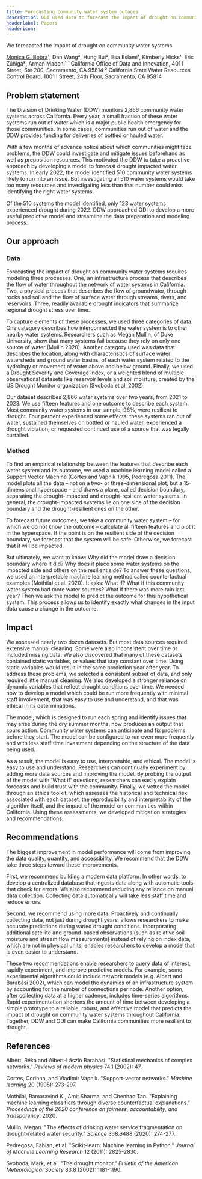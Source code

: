 ```yaml
---
title: Forecasting community water system outages
description: ODI used data to forecast the impact of drought on community water systems.
headerlabel: Papers
headericon: 
---
```


<p class="text-lead">We forecasted the impact of drought on community water systems.</p>

[Monica G. Bobra](https://orcid.org/0000-0002-5662-9604)¹, Dan Wang², Hung Bui², Esa Eslami¹, Kimberly Hicks¹, Eric Zúñiga², Arman Madani¹
¹ California Office of Data and Innovation, 401 I Street, Ste 200, Sacramento, CA 95814
² California State Water Resources Control Board, 1001 I Street, 24th Floor, Sacramento, CA 95814

## Problem statement

The Division of Drinking Water (DDW) monitors 2,866 community water systems across California. Every year, a small fraction of these water systems run out of water which is a major public health emergency for those communities. In some cases, communities run out of water and the DDW provides funding for deliveries of bottled or hauled water.

With a few months of advance notice about which communities might face problems, the DDW could investigate and mitigate issues beforehand as well as preposition resources. This motivated the DDW to take a proactive approach by developing a model to forecast drought impacted water systems. In early 2022, the model identified 510 community water systems likely to run into an issue. But investigating all 510 water systems would take too many resources and investigating less than that number could miss identifying the right water systems.

Of the 510 systems the model identified, only 123 water systems experienced drought during 2022. DDW approached ODI to develop a more useful predictive model and streamline the data preparation and modeling process.

## Our approach

### Data

Forecasting the impact of drought on community water systems requires modeling three processes. One, an infrastructure process that describes the flow of water throughout the network of water systems in California. Two, a physical process that describes the flow of groundwater, through rocks and soil and the flow of surface water through streams, rivers, and reservoirs. Three, readily available drought indicators that summarize regional drought stress over time.

To capture elements of these processes, we used three categories of data. One category describes how interconnected the water system is to other nearby water systems. Researchers such as Megan Mullin, of Duke University, show that many systems fail because they rely on only one source of water (Mullin 2020). Another category used was data that describes the location, along with characteristics of surface water watersheds and ground water basins, of each water system related to the hydrology or movement of water above and below ground. Finally, we used a Drought Severity and Coverage Index, or a weighted blend of multiple observational datasets like reservoir levels and soil moisture, created by the US Drought Monitor organization (Svoboda et al. 2002).

Our dataset describes 2,866 water systems over two years, from 2021 to 2023. We use fifteen features and one outcome to describe each system.  Most community water systems in our sample, 96%, were resilient to drought. Four percent experienced some effects: these systems ran out of water, sustained themselves on bottled or hauled water, experienced a drought violation, or requested continued use of a source that was legally curtailed.

### Method

To find an empirical relationship between the features that describe each water system and its outcome, we used a machine learning model called a Support Vector Machine (Cortes and Vapnik 1995, Pedregosa 2011). The model plots all the data – not on a two- or three-dimensional plot, but a 15-dimensional hyperspace – and draws a plane, called decision boundary, separating the drought-impacted and drought-resilient water systems. In general, the drought-impacted systems lie on one side of the decision boundary and the drought-resilient ones on the other.

To forecast future outcomes, we take a community water system – for which we do not know the outcome – calculate all fifteen features and plot it in the hyperspace. If the point is on the resilient side of the decision boundary, we forecast that the system will be safe. Otherwise, we forecast that it will be impacted.

But ultimately, we want to know: Why did the model draw a decision boundary where it did? Why does it place some water systems on the impacted side and others on the resilient side? To answer these questions, we used an interpretable machine learning method called counterfactual examples (Mothilal et al. 2020). It asks: What if? What if this community water system had more water sources? What if there was more rain last year? Then we ask the model to predict the outcome for this hypothetical system. This process allows us to identify exactly what changes in the input data cause a change in the outcome.

## Impact

We assessed nearly two dozen datasets. But most data sources required extensive manual cleaning. Some were also inconsistent over time or included missing data. We also discovered that many of these datasets contained static variables, or values that stay constant over time. Using static variables would result in the same prediction year after year. To address these problems, we selected a consistent subset of data, and only required little manual cleaning. We also developed a stronger reliance on dynamic variables that reflect drought conditions over time. We needed now to develop a model which could be run more frequently with minimal staff involvement, that was easy to use and understand, and that was ethical in its determinations.

The model, which is designed to run each spring and identify issues that may arise during the dry summer months, now produces an output that spurs action. Community water systems can anticipate and fix problems before they start. The model can be configured to run even more frequently and with less staff time investment depending on the structure of the data being used.

As a result, the model is easy to use, interpretable, and ethical. The model is easy to use and understand. Researchers can continually experiment by adding more data sources and improving the model. By probing the output of the model with 'What if' questions, researchers can easily explain forecasts and build trust with the community. Finally, we vetted the model through an ethics toolkit, which assesses the historical and technical risk associated with each dataset, the reproducibility and interpretability of the algorithm itself, and the impact of the model on communities within California. Using these assessments, we developed mitigation strategies and recommendations.

## Recommendations

The biggest improvement in model performance will come from improving the data quality, quantity, and accessibility. We recommend that the DDW take three steps toward these improvements.

First, we recommend building a modern data platform. In other words, to develop a centralized database that ingests data along with automatic tools that check for errors. We also recommend reducing any reliance on manual data collection. Collecting data automatically will take less staff time and reduce errors.

Second, we recommend using more data. Proactively and continually collecting data, not just during drought years, allows researchers to make accurate predictions during varied drought conditions. Incorporating additional satellite and ground-based observations (such as relative soil moisture and stream flow measurements) instead of relying on index data, which are not in physical units, enables researchers to develop a model that is even easier to understand.

These two recommendations enable researchers to query data of interest, rapidly experiment, and improve predictive models. For example, some experimental algorithms could include network models (e.g. Albert and Barabási 2002), which can model the dynamics of an infrastructure system by accounting for the number of connections per node. Another option, after collecting data at a higher cadence, includes time-series algorithms. Rapid experimentation shortens the amount of time between developing a simple prototype to a reliable, robust, and effective model that predicts the impact of drought on community water systems throughout California. Together, DDW and ODI can make California communities more resilient to drought.

## References

Albert, Réka and Albert-László Barabási. "Statistical mechanics of complex networks." *Reviews of modern physics* 74.1 (2002): 47.

Cortes, Corinna, and Vladimir Vapnik. "Support-vector networks." *Machine learning* 20 (1995): 273-297.

Mothilal, Ramaravind K., Amit Sharma, and Chenhao Tan. "Explaining machine learning classifiers through diverse counterfactual explanations." *Proceedings of the 2020 conference on fairness, accountability, and transparency*. 2020.

Mullin, Megan. "The effects of drinking water service fragmentation on drought-related water security." *Science* 368.6488 (2020): 274-277.

Pedregosa, Fabian, et al. "Scikit-learn: Machine learning in Python." *Journal of Machine Learning Research* 12 (2011): 2825-2830.

Svoboda, Mark, et al. "The drought monitor." *Bulletin of the American Meteorological Society* 83.8 (2002): 1181-1190.
